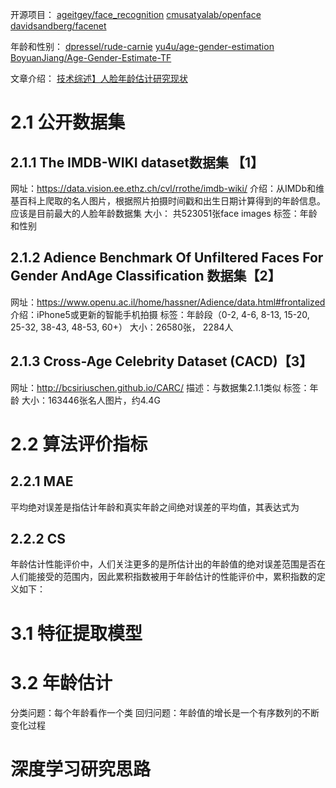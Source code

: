 开源项目：
[ageitgey/face_recognition](https://github.com/ageitgey/face_recognition)
[cmusatyalab/openface](https://github.com/cmusatyalab/openface)
[davidsandberg/facenet](https://github.com/davidsandberg/facenet)

年龄和性别：
[dpressel/rude-carnie](https://github.com/dpressel/rude-carnie)
[yu4u/age-gender-estimation](https://github.com/yu4u/age-gender-estimation)
[BoyuanJiang/Age-Gender-Estimate-TF](https://github.com//BoyuanJiang/Age-Gender-Estimate-TF)

文章介绍：
[技术综述】人脸年龄估计研究现状](https://zhuanlan.zhihu.com/p/39029303)

# 2.1 公开数据集
## 2.1.1 The IMDB-WIKI dataset数据集 【1】
网址：https://data.vision.ee.ethz.ch/cvl/rrothe/imdb-wiki/
介绍：从IMDb和维基百科上爬取的名人图片，根据照片拍摄时间戳和出生日期计算得到的年龄信息。应该是目前最大的人脸年龄数据集
大小： 共523051张face images
标签：年龄和性别

## 2.1.2 Adience Benchmark Of Unfiltered Faces For Gender AndAge Classification 数据集【2】
网址：https://www.openu.ac.il/home/hassner/Adience/data.html#frontalized
介绍：iPhone5或更新的智能手机拍摄
标签：年龄段（0-2, 4-6, 8-13, 15-20, 25-32, 38-43, 48-53, 60+）
大小：26580张， 2284人

## 2.1.3 Cross-Age Celebrity Dataset (CACD)【3】
网址：http://bcsiriuschen.github.io/CARC/
描述：与数据集2.1.1类似
标签：年龄
大小：163446张名人图片，约4.4G


# 2.2 算法评价指标
## 2.2.1 MAE
平均绝对误差是指估计年龄和真实年龄之间绝对误差的平均值，其表达式为

## 2.2.2 CS
年龄估计性能评价中，人们关注更多的是所估计出的年龄值的绝对误差范围是否在人们能接受的范围内，因此累积指数被用于年龄估计的性能评价中，累积指数的定义如下：

# 3.1 特征提取模型

# 3.2 年龄估计
分类问题：每个年龄看作一个类
回归问题：年龄值的增长是一个有序数列的不断变化过程

# 深度学习研究思路
